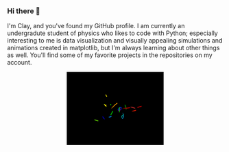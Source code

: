 ### Hi there 👋


I'm Clay, and you've found my GitHub profile. I am currently an undergradute student of physics who likes to code with Python; especially interesting to me is data visualization and visually appealing simulations and animations created in matplotlib, but I'm always learning about other things as well. You'll find some of my favorite projects in the repositories on my account.

<p align="center">
<img class="marginauto" src="https://github.com/Clay246/All-Animations/blob/master/n-bodyName/n-bodyName.gif" width=45% title="n-bodyName"/>
</p>
